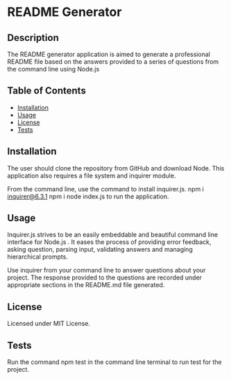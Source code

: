 # README Generator

## Description

The README generator application is aimed to generate a professional README file based on the answers provided to a series of questions from the command line using Node.js

## Table of Contents
  * [Installation](#installation)
  * [Usage](#usage)
  * [License](#license)
  * [Tests](#tests)

## Installation 

 The user should clone the repository from GitHub and download Node. This application also requires a file system and inquirer module. 

 From the command line,  use the command to install inquirer.js. 
 npm i inquirer@6.3.1 
 npm i
 node index.js to run the application.

## Usage 

  
  Inquirer.js strives to be an easily embeddable and beautiful command line interface for Node.js . It eases the process of providing
  error feedback, asking question, parsing input, validating answers and managing hierarchical prompts.

  Use inquirer from your command line to answer questions about your project. The response provided to the questions are recorded under appropriate
  sections in the README.md file generated.

## License 
  
  Licensed under MIT License.

## Tests
  Run the command npm test in the command line terminal to run test for the project.











































































































































































































